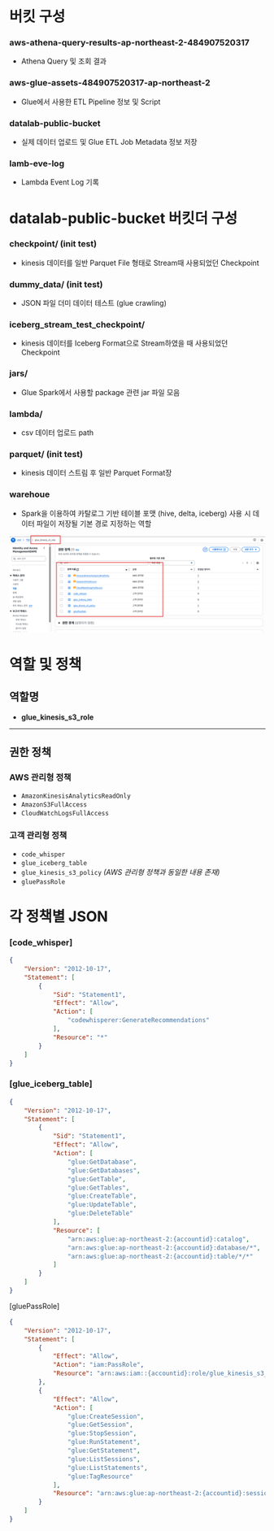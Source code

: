 # 버킷 구성

### aws-athena-query-results-ap-northeast-2-484907520317
- Athena Query 및 조회 결과

### aws-glue-assets-484907520317-ap-northeast-2
- Glue에서 사용한 ETL Pipeline 정보 및 Script

### datalab-public-bucket
- 실제 데이터 업로드 및 Glue ETL Job Metadata 정보 저장

### lamb-eve-log
- Lambda Event Log 기록



# datalab-public-bucket 버킷더 구성

### checkpoint/ (init test)
- kinesis 데이터를 일반 Parquet File 형태로 Stream때 사용되었던 Checkpoint 

### dummy_data/ (init test)
- JSON 파일 더미 데이터 테스트 (glue crawling)

### iceberg_stream_test_checkpoint/
- kinesis 데이터를 Iceberg Format으로 Stream하였을 때 사용되었던 Checkpoint

### jars/
- Glue Spark에서 사용할 package 관련 jar 파일 모음

### lambda/
- csv 데이터 업로드 path

### parquet/ (init test)
- kinesis 데이터 스트림 후 일반 Parquet Format장

### warehoue
- Spark을 이용하여 카탈로그 기반 테이블 포맷 (hive, delta, iceberg) 사용 시 데이터 파일이 저장될 기본 경로 지정하는 역할

<p align="center">
  <img src="./Images/02. S3 policy.png" width="600"/>
</p>

# 역할 및 정책

## 역할명
- **glue_kinesis_s3_role**

---

## 권한 정책

### AWS 관리형 정책
- `AmazonKinesisAnalyticsReadOnly`
- `AmazonS3FullAccess`
- `CloudWatchLogsFullAccess`

### 고객 관리형 정책
- `code_whisper`
- `glue_iceberg_table`
- `glue_kinesis_s3_policy` *(AWS 관리형 정책과 동일한 내용 존재)*
- `gluePassRole`

# 각 정책별 JSON
### [code_whisper]
```json
{
	"Version": "2012-10-17",
	"Statement": [
		{
			"Sid": "Statement1",
			"Effect": "Allow",
			"Action": [
				"codewhisperer:GenerateRecommendations"
			],
			"Resource": "*"
		}
	]
}
```

### [glue_iceberg_table]
```json
{
	"Version": "2012-10-17",
	"Statement": [
		{
			"Sid": "Statement1",
			"Effect": "Allow",
			"Action": [
				"glue:GetDatabase",
				"glue:GetDatabases",
				"glue:GetTable",
				"glue:GetTables",
				"glue:CreateTable",
				"glue:UpdateTable",
				"glue:DeleteTable"
			],
			"Resource": [
				"arn:aws:glue:ap-northeast-2:{accountid}:catalog",
				"arn:aws:glue:ap-northeast-2:{accountid}:database/*",
				"arn:aws:glue:ap-northeast-2:{accountid}:table/*/*"
			]
		}
	]
}
```

[gluePassRole]
```json
{
	"Version": "2012-10-17",
	"Statement": [
		{
			"Effect": "Allow",
			"Action": "iam:PassRole",
			"Resource": "arn:aws:iam::{accountid}:role/glue_kinesis_s3_role"
		},
		{
			"Effect": "Allow",
			"Action": [
				"glue:CreateSession",
				"glue:GetSession",
				"glue:StopSession",
				"glue:RunStatement",
				"glue:GetStatement",
				"glue:ListSessions",
				"glue:ListStatements",
				"glue:TagResource"
			],
			"Resource": "arn:aws:glue:ap-northeast-2:{accountid}:session/*"
		}
	]
}
```